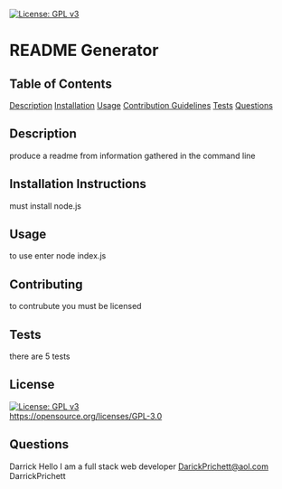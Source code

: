 [![License: GPL v3](https://img.shields.io/badge/License-GPLv3-blue.svg)](https://www.gnu.org/licenses/gpl-3.0)
  # README Generator

  ## Table of Contents
  [Description](#description)
  [Installation](#installationInstructions)
  [Usage](#usageInformation)
  [Contribution Guidelines](#contributionGuidelines)
  [Tests](#tests)
  [Questions](#questions)
  

  ## Description
  produce a readme from information gathered in the command line

  ## Installation Instructions
  must install node.js

  ## Usage
  to use enter node index.js

  ## Contributing
  to contrubute you must be licensed

  ## Tests
  there are 5 tests

  ## License
  [![License: GPL v3](https://img.shields.io/badge/License-GPLv3-blue.svg)](https://www.gnu.org/licenses/gpl-3.0)
    <br>
     <https://opensource.org/licenses/GPL-3.0>

  ## Questions
  Darrick
  Hello I am a full stack web developer
  DarickPrichett@aol.com
  DarrickPrichett
